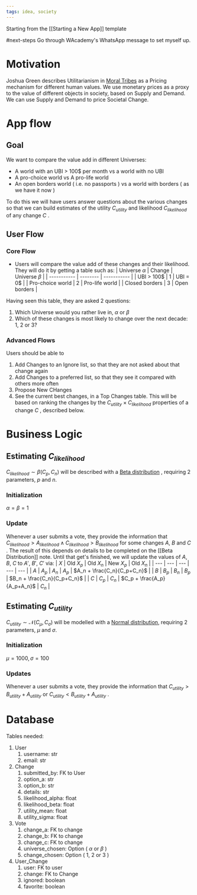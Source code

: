 ```yaml
---
tags: idea, society
---
```


Starting from the [[Starting a New App]] template

#next-steps Go through WAcademy's WhatsApp message to set myself up.

# Motivation

Joshua Green describes Utilitarianism in [Moral Tribes](https://www.goodreads.com/book/show/17707599-moral-tribes) as a Pricing mechanism for different human values. We use monetary prices as a proxy to the value of different objects in society, based on Supply and Demand. We can use Supply and Demand to price Societal Change.

# App flow

## Goal

We want to compare the value add in different Universes:

- A world with an UBI > 100$ per month vs a world with no UBI
- A pro-choice world vs A pro-life world
- An open borders world ( i.e. no passports ) vs a world with borders ( as we have it now )

To do this we will have users answer questions about the various changes so that we can build estimates of the utility $C_{utility}$ and likelihood $C_{likelihood}$ of any change $C$ .

## User Flow

### Core Flow

- Users will compare the value add of these changes and their likelihood. They will do it by getting a table such as:
  | Universe $\alpha$ | Change | Universe $\beta$ |
  | ----------- | -------- | ----------- |
  | UBI > 100$ | 1 | UBI = 0$ |
  | Pro-choice world | 2 | Pro-life world |
  | Closed borders | 3 | Open borders |

Having seen this table, they are asked 2 questions:

1. Which Universe would you rather live in, $\alpha$ or $\beta$
2. Which of these changes is most likely to change over the next decade: 1, 2 or 3?

### Advanced Flows

Users should be able to

1. Add Changes to an Ignore list, so that they are not asked about that change again
2. Add Changes to a preferred list, so that they see it compared with others more often
3. Propose New CHanges
4. See the current best changes, in a Top Changes table. This will be based on ranking the changes by the $C_{utility} \times  C_{likelihood}$ properties of a change $C$ , described below.

# Business Logic

## Estimating $C_{likelihood}$

$C_{likelihood} \sim \beta \left ( C_p, C_n \right )$ will be described with a [Beta distribution](https://en.wikipedia.org/wiki/Beta_distribution) , requiring 2 parameters, $p$ and $n$.

### Initialization

$\alpha=\beta=1$

### Update

Whenever a user submits a vote, they provide the information that $C_{likelihood} > A_{likelihood} \land C_{likelihood} > B_{likelihood}$ for some changes $A$, $B$ and $C$ .
The result of this depends on details to be completed on the [[Beta Distribution]] note. Until that get's finished, we will update the values of $A$, $B$, $C$ to $A'$, $B'$, $C'$ via:
| $X$ | Old $X_p$ | Old $X_n$ | New $X_p$ | Old $X_n$ |
| --- | --- | --- | --- | --- |
| $A$ | $A_p$ | $A_n$ | $A_p$ | $A_n + \frac{C_n}{C_p+C_n}$ |
| $B$ | $B_p$ | $B_n$ | $B_p$ | $B_n + \frac{C_n}{C_p+C_n}$ |
| $C$ | $C_p$ | $C_n$ | $C_p + \frac{A_p}{A_p+A_n}$ | $C_n$ |

## Estimating $C_{utility}$

$C_{utility} \sim \mathcal{N} \left ( C_\mu , C_\sigma \right )$ will be modelled with a [Normal distribution](https://en.wikipedia.org/wiki/Normal_distribution), requiring 2 parameters, $\mu$ and $\sigma$.

### Initialization

$\mu=1000, \sigma=100$

### Updates

Whenever a user submits a vote, they provide the information that $C_{utility} > B_{utility} + A_{utility}$ or $C_{utility} < B_{utility} + A_{utility}$ .

# Database

Tables needed:

1. User
   1. username: str
   2. email: str
2. Change
   1. submitted_by: FK to User
   2. option_a: str
   3. option_b: str
   4. details: str
   5. likelihood_alpha: float
   6. likelihood_beta: float
   7. utility_mean: float
   8. utility_sigma: float
3. Vote
   1. change_a: FK to change
   2. change_b: FK to change
   3. change_c: FK to change
   4. universe_chosen: Option ( $\alpha$ or $\beta$ )
   5. change_chosen: Option ( 1, 2 or 3 )
4. User_Change
   1. user: FK to user
   2. change: FK to Change
   3. ignored: boolean
   4. favorite: boolean
